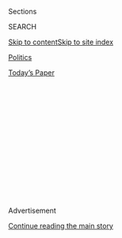 <div id="app">

<div>

<div>

<div>

<div class="NYTAppHideMasthead css-1q2w90k e1suatyy0">

<div class="section css-ui9rw0 e1suatyy2">

<div class="css-eph4ug er09x8g0">

<div class="css-6n7j50">

</div>

<span class="css-1dv1kvn">Sections</span>

<div class="css-10488qs">

<span class="css-1dv1kvn">SEARCH</span>

</div>

[Skip to content](#site-content)[Skip to site
index](#site-index)

</div>

<div id="masthead-section-label" class="css-1wr3we4 eaxe0e00">

[Politics](https://www.nytimes.com/section/politics)

</div>

<div class="css-10698na e1huz5gh0">

</div>

</div>

<div id="masthead-bar-one" class="section hasLinks css-15hmgas e1csuq9d3">

<div class="css-uqyvli e1csuq9d0">

</div>

<div class="css-1uqjmks e1csuq9d1">

</div>

<div class="css-9e9ivx">

[](https://myaccount.nytimes.com/auth/login?response_type=cookie&client_id=vi)

</div>

<div class="css-1bvtpon e1csuq9d2">

[Today’s
Paper](https://www.nytimes.com/section/todayspaper)

</div>

</div>

</div>

</div>

<div data-aria-hidden="false">

<div id="site-content" data-role="main">

<div>

<div class="css-1aor85t" style="opacity:0.000000001;z-index:-1;visibility:hidden">

<div class="css-1hqnpie">

<div class="css-epjblv">

<span class="css-17xtcya">[Politics](/section/politics)</span><span class="css-x15j1o">|</span><span class="css-fwqvlz">Three
Marines, Now Focus of Russian Bounties Investigation, Show the Costs of
an Endless
War</span>

</div>

<div class="css-k008qs">

<div class="css-1iwv8en">

<span class="css-18z7m18"></span>

<div>

</div>

</div>

<span class="css-1n6z4y">https://nyti.ms/2CzsFsR</span>

<div class="css-1705lsu">

<div class="css-4xjgmj">

<div class="css-4skfbu" data-role="toolbar" data-aria-label="Social Media Share buttons, Save button, and Comments Panel with current comment count" data-testid="share-tools">

  - 
  - 
  - 
  - 
    
    <div class="css-6n7j50">
    
    </div>

  - 

</div>

</div>

</div>

</div>

</div>

</div>

<div id="NYT_TOP_BANNER_REGION" class="css-13pd83m">

</div>

<div id="top-wrapper" class="css-1sy8kpn">

<div id="top-slug" class="css-l9onyx">

Advertisement

</div>

[Continue reading the main
story](#after-top)

<div class="ad top-wrapper" style="text-align:center;height:100%;display:block;min-height:250px">

<div id="top" class="place-ad" data-position="top" data-size-key="top">

</div>

</div>

<div id="after-top">

</div>

</div>

<div>

<div id="sponsor-wrapper" class="css-1hyfx7x">

<div id="sponsor-slug" class="css-19vbshk">

Supported by

</div>

[Continue reading the main
story](#after-sponsor)

<div id="sponsor" class="ad sponsor-wrapper" style="text-align:center;height:100%;display:block">

</div>

<div id="after-sponsor">

</div>

</div>

<div class="css-186x18t">

</div>

<div class="css-1vkm6nb ehdk2mb0">

# Three Marines, Now Focus of Russian Bounties Investigation, Show the Costs of an Endless War

</div>

The U.S. mission in Afghanistan is now described as training, advising
and assisting Afghan troops. But American forces are still patrolling
areas that are as deadly as they were in 2001.

<div class="css-79elbk" data-testid="photoviewer-wrapper">

<div class="css-z3e15g" data-testid="photoviewer-wrapper-hidden">

</div>

<div class="css-1a48zt4 ehw59r15" data-testid="photoviewer-children">

![<span class="css-16f3y1r e13ogyst0" data-aria-hidden="true">Marines
transferring the remains of Staff Sgt. Christopher K.A. Slutman, who was
killed in Afghanistan, last year at Dover Air Force Base in
Delaware.</span><span class="css-cnj6d5 e1z0qqy90" itemprop="copyrightHolder"><span class="css-1ly73wi e1tej78p0">Credit...</span><span><span>Patrick
Semansky/Associated
Press</span></span></span>](https://static01.nyt.com/images/2020/07/10/us/politics/00dc-marines1/00dc-marines1-articleLarge-v2.jpg?quality=75&auto=webp&disable=upscale)

</div>

</div>

<div class="css-18e8msd">

<div class="css-vp77d3 epjyd6m0">

<div class="css-1baulvz">

By [<span class="css-1baulvz" itemprop="name">Helene
Cooper</span>](https://www.nytimes.com/by/helene-cooper),
[<span class="css-1baulvz" itemprop="name">Jennifer
Steinhauer</span>](https://www.nytimes.com/by/jennifer-steinhauer),
[<span class="css-1baulvz" itemprop="name">Thomas
Gibbons-Neff</span>](https://www.nytimes.com/by/thomas-gibbons-neff) and
[<span class="css-1baulvz last-byline" itemprop="name">Eric
Schmitt</span>](https://www.nytimes.com/by/eric-schmitt)

</div>

</div>

  - 
    
    <div class="css-ld3wwf e16638kd2">
    
    Published July 14, 2020Updated July 29,
    2020
    
    </div>

  - 
    
    <div class="css-4xjgmj">
    
    <div class="css-pvvomx" data-role="toolbar" data-aria-label="Social Media Share buttons, Save button, and Comments Panel with current comment count" data-testid="share-tools">
    
      - 
      - 
      - 
      - 
        
        <div class="css-6n7j50">
        
        </div>
    
      - 
    
    </div>
    
    </div>

</div>

</div>

<div class="section meteredContent css-1r7ky0e" name="articleBody" itemprop="articleBody">

<div class="css-1fanzo5 StoryBodyCompanionColumn">

<div class="css-53u6y8">

The American military convoy was almost back to Bagram Air Base in
Afghanistan when a vehicle, laden with explosives, careened into it and
detonated.

The powerful blast blew up a heavily armored troop carrier, engulfing it
in flames. Marines poured out of the other vehicles in the convoy as
they battled desperately to save the occupants of the burning carrier,
including a Marine reservist — a New York City firefighter — who had
once rescued a woman from a burning high-rise apartment.

But all of the American ingenuity that had gone into armoring military
vehicles was not enough to stave off the horrendous damage caused by the
blast in April 2019. The firefighter, Staff Sgt. Christopher K.A.
Slutman, 43, did not beat the fire this time. Two other Marines, also
reservists, were also killed, casualties of a two-decade war that has
relentlessly continued to exact its toll on American troops.

Now those three Marines are at the center of the latest iteration of the
continuing saga of President Trump and Russia.

</div>

</div>

<div class="css-1fanzo5 StoryBodyCompanionColumn">

<div class="css-53u6y8">

American intelligence agencies are investigating whether that car bomb
was detonated at the behest of a [Russian military agency paying
bounties to Afghan
militia](https://www.nytimes.com/2020/06/26/us/politics/russia-afghanistan-bounties.html?searchResultPosition=1)
groups for killing American troops. Such a possibility, if true, would
be a staggering repudiation of Mr. Trump’s yearslong embrace of
President Vladimir V. Putin of Russia. Thus far, there is no conclusive
evidence linking the deaths to any kind of Russian bounty.

Perhaps even more significant is that it has taken the debate over
possible [Russian
bounties](https://www.nytimes.com/2020/07/29/us/politics/trump-putin-bounties.html)
to bring what happened to Sergeant Slutman and the two other Marines —
Sgt. Robert A. Hendriks, 25, and Staff Sgt. Benjamin S. Hines, 31 — to
the forefront of American consciousness.

Eighteen years of war have left most Americans largely oblivious to the
troops still deploying to Afghanistan. They are still suiting up in
camouflage, still saying goodbye to loved ones and still boarding
flights from Fayetteville, N.C., to Newark to Frankfurt to Kuwait to
Kabul before the final few miles to Bagram.

The mission of the American endeavor in Afghanistan has changed from a
war on terrorism to one meant to “train, advise and assist” Afghan
troops. But American forces are still going on patrols in remote areas
of the country. The mountain ridges, village roads and poppy fields are
as deadly as they were in 2001.

</div>

</div>

<div class="css-1fanzo5 StoryBodyCompanionColumn">

<div class="css-53u6y8">

Americans are still fighting, and they are still dying. In 2019, the
three Marines were among 22 Americans lost in a long-forgotten war.

</div>

</div>

<div class="css-79elbk" data-testid="photoviewer-wrapper">

<div class="css-z3e15g" data-testid="photoviewer-wrapper-hidden">

</div>

<div class="css-1a48zt4 ehw59r15" data-testid="photoviewer-children">

![<span class="css-16f3y1r e13ogyst0" data-aria-hidden="true">Afghan
security forces at the site of the car bomb attack near Bagram Air Base
on April 9,
2019.</span><span class="css-cnj6d5 e1z0qqy90" itemprop="copyrightHolder"><span class="css-1ly73wi e1tej78p0">Credit...</span><span>Rahmat
Gul/Associated
Press</span></span>](https://static01.nyt.com/images/2020/07/10/us/politics/00dc-marines2/merlin_153255333_efd33248-a671-4734-a3cd-c1c4b4fd7e02-articleLarge.jpg?quality=75&auto=webp&disable=upscale)

</div>

</div>

<div class="css-1fanzo5 StoryBodyCompanionColumn">

<div class="css-53u6y8">

Interviews with family, friends, service members and military officials
paint an all-too-familiar story of the three: young men who, after the
Sept. 11, 2001, attacks, sought to serve their country.

They were everyone’s neighbors, and they came from hometowns in the
Mid-Atlantic and the Northeast. Sergeant Hines was a “Star Wars” buff.
Sergeant Slutman doted on his three daughters. Sergeant Hendriks played
lacrosse, was a unionized construction worker and led the way for his
brother to join the Marines as well.

They died two weeks before their unit was scheduled to go home — and
while American and Taliban negotiators wrestled over details of a
proposed peace deal.

For those who loved them, the deaths of the three were excruciating.
Recalling the details again, a little more than a year later, is like
experiencing it twice, friends and family members said.

The cascade of news articles that followed the disclosure of
intelligence reports regarding the Russian bounties has been like
“pouring salt on the wound,” said Jason Rina, a friend of Sergeant
Slutman’s, who spent five years working with him at the Cross Bronx
Expressway, the name of their New York firehouse.

Erik Hendriks, Sergeant Hendriks’s father, had largely avoided the news
in the past year, but he said the Russian bounty story scraped his pain
raw. “If it does come out as true,” he said in an interview, “obviously
the heartache would be terrible.”

</div>

</div>

<div class="css-1fanzo5 StoryBodyCompanionColumn">

<div class="css-53u6y8">

## Their Deployment Begins

The three Marines arrived in Afghanistan in October 2018 to find a home
base that existed under frequent rocket attack. Bagram Air Base, about
25 miles north of Kabul, the capital, is a huge complex that has served
as a command center for the American-led NATO mission in Afghanistan for
almost as long as there has been an American-led NATO mission in
Afghanistan.

Before that, the base was fought over by the Northern Alliance and the
Taliban during Afghanistan’s brutal civil war. Before that, it was home
to the Soviet Union’s 40th Army, the same base where the Kremlin first
positioned elite troops in the summer of 1979 as they prepared for their
own long war that ended in humiliation and defeat.

One of the first things that NATO troops did after the 2001 invasion was
to secure Bagram. By the time the Marines arrived, the base was home to
thousands of rotating NATO troops, civilian contractors and airmen.

There were office buildings, barracks and enormous dining facilities.
There was a Pizza Hut, a coffee cafe and a military shopping facility
with hair products and a chance to win a Harley-Davidson motorcycle
propped up in the entryway.

</div>

</div>

<div class="css-79elbk" data-testid="photoviewer-wrapper">

<div class="css-z3e15g" data-testid="photoviewer-wrapper-hidden">

</div>

<div class="css-1a48zt4 ehw59r15" data-testid="photoviewer-children">

<div class="css-1xdhyk6 erfvjey0">

<span class="css-1ly73wi e1tej78p0">Image</span>

<div class="css-zjzyr8">

<div data-testid="lazyimage-container" style="height:290px">

</div>

</div>

</div>

<span class="css-16f3y1r e13ogyst0" data-aria-hidden="true">Staff Sgt.
Benjamin S. Hines, second from left; Sergeant Slutman, rear center, in
sunglasses; and Sgt. Robert A. Hendriks, right, were killed last year in
a car bomb
attack.</span><span class="css-cnj6d5 e1z0qqy90" itemprop="copyrightHolder"><span class="css-1ly73wi e1tej78p0">Credit...</span><span>via
the Hendriks Family</span></span>

</div>

</div>

<div class="css-1fanzo5 StoryBodyCompanionColumn">

<div class="css-53u6y8">

But the commercial normalcy belies the fact that Bagram remains in a war
zone. Flak jackets are mandatory in some areas, and the sounds of
rockets and shelling from Taliban and other insurgents are the
background music of the airfield, almost as common as the planes taking
off and landing. Multiple suicide bombers have killed dozens of people
both outside and inside the base over the years. The near constancy of
the attacks at Bagram make them seem almost routine, according to
soldiers and Marines who deploy there.

The three Marine reservists were to go on patrols alongside troops from
the former Soviet republic of Georgia. By all accounts, it was a quiet
six-month deployment.

</div>

</div>

<div class="css-1fanzo5 StoryBodyCompanionColumn">

<div class="css-53u6y8">

Sergeant Hendriks, a tall, mustachioed turret gunner, was frequently
spotted on base lifting weights in his fatigues and olive T-shirt with
the words “All It Takes Is All You Got” on the back. He needed to keep
in shape. Getting in and out of the armored vehicles involved a lot of
contortions because of his height.

He grew up in Locust Valley, N.Y., and was beguiled from an early age by
the idea of military service. A beloved uncle and grandfather were
veterans, and when one of his best friends joined the Marines, he
decided to follow, his father said.

“He came to me in high school in his senior year and asked me to go sign
for him,” Mr. Hendriks said. “I said: ‘Robbie think about it. You don’t
know if you want to have a girlfriend, you don’t know about your
future.’”

But his son, stern and straightforward, liked the steady and reliable
nature of the military and thought it was a good fit for his orderly
personality. “He was a perfectionist,” his father recalled. “He knew
details. If you gave him a pencil and said, ‘Here, put this somewhere,’
he could find it two years later. If you told Robbie, ‘Do this for the
next 10 hours,’ he would do it.”

After graduating in 2012 from Locust Valley High School, Sergeant
Hendriks joined the Marine Corps Reserves, assigned to the Site Support
Second Battalion, 25th Marine Regiment, in Garden City, N.Y. He was only
17. The next year, his younger brother Joseph Hendriks followed
suit.

</div>

</div>

<div class="css-79elbk" data-testid="photoviewer-wrapper">

<div class="css-z3e15g" data-testid="photoviewer-wrapper-hidden">

</div>

<div class="css-1a48zt4 ehw59r15" data-testid="photoviewer-children">

<div class="css-1xdhyk6 erfvjey0">

<span class="css-1ly73wi e1tej78p0">Image</span>

<div class="css-zjzyr8">

<div data-testid="lazyimage-container" style="height:257.77777777777777px">

</div>

</div>

</div>

<span class="css-16f3y1r e13ogyst0" data-aria-hidden="true">President
Trump and President Ashraf Ghani of Afghanistan speaking to troops in
November at Bagram Air Base. The base is home to thousands of rotating
NATO troops, civilian contractors and
airmen.</span><span class="css-cnj6d5 e1z0qqy90" itemprop="copyrightHolder"><span class="css-1ly73wi e1tej78p0">Credit...</span><span>Erin
Schaff/The New York Times</span></span>

</div>

</div>

<div class="css-1fanzo5 StoryBodyCompanionColumn">

<div class="css-53u6y8">

Sergeant Hines, a former football player who was engaged to be married,
had always been enthusiastic about physical training, said Lt. Col. Joe
Innerst, a retired Marine who started an R.O.T.C. program in the
Dallastown Area School District in Pennsylvania when Sergeant Hines was
a high school senior.

</div>

</div>

<div class="css-1fanzo5 StoryBodyCompanionColumn">

<div class="css-53u6y8">

He loved to rewatch “Star Wars” movies, his friends said, and considered
the series the ideal representation of good versus evil. He also was
notoriously late, operating on what his family and friends jokingly
referred to as “Ben Time.” He was close friends with the third Marine,
Sergeant Slutman, despite their 12-year age difference. He joined other
Marines who jokingly called Sergeant Slutman “Old Man,” friends said.

Sergeant Slutman, who had been a Marine for 14 years by the time he was
deployed at Bagram, arrived at the airfield already well tested and
respected after years of fighting fires across New York City. He had
received medals for bravery in 2014 after rescuing an unconscious woman
from a burning building in the South Bronx. He was constantly
challenging other Marines who called him old to try to keep up with him,
his friends said. But above all, they said, he adored his three
daughters.

## Attack on Their Convoy

That October, a car bomb exploded near a Czech convoy outside Bagram,
wounding five Czech troops. But Thanksgiving and Christmas came and went
uneventfully for the Marines. In February, the new acting defense
secretary, Patrick M. Shanahan, showed up in an all-black outfit,
prompting the American news media to call him “Dr. Evil.”

A month later, Sergeant Hendriks celebrated his 25th birthday.

The three Marines and the rest of their unit were going out almost
daily. Sleep, eat, patrol. The routine has been repeated many thousands
of times by 775,000 American troops in Afghanistan for more than 18
years. Sometimes the Marines were on foot, and sometimes they were in
convoys as they patrolled the Bagram perimeter.

The Marines knew that every time they left the airfield, their chances
of getting hit by an improvised roadside explosive or a car bomb went up
exponentially. The road between Kabul and Bagram was especially
dangerous, which is why visiting American dignitaries took helicopters
between the locations.

On April 8 — less than two weeks before the Marines were due to return
to the United States — the three set out on another patrol. Sergeants
Slutman, Hendriks and Hines were in the same vehicle.

Just before 4 p.m., as the convoy was approaching an intersection near
Bagram, a vehicle slammed into the three Marines’ personnel carrier and
detonated. The Taliban quickly claimed
responsibility.

</div>

</div>

<div class="css-79elbk" data-testid="photoviewer-wrapper">

<div class="css-z3e15g" data-testid="photoviewer-wrapper-hidden">

</div>

<div class="css-1a48zt4 ehw59r15" data-testid="photoviewer-children">

<div class="css-1xdhyk6 erfvjey0">

<span class="css-1ly73wi e1tej78p0">Image</span>

<div class="css-zjzyr8">

<div data-testid="lazyimage-container" style="height:257.77777777777777px">

</div>

</div>

</div>

<span class="css-16f3y1r e13ogyst0" data-aria-hidden="true">Sergeant
Slutman’s wife, Shannon, and their daughters at his funeral in New
York.</span><span class="css-cnj6d5 e1z0qqy90" itemprop="copyrightHolder"><span class="css-1ly73wi e1tej78p0">Credit...</span><span>Benjamin
Norman for The New York Times</span></span>

</div>

</div>

<div class="css-1fanzo5 StoryBodyCompanionColumn">

<div class="css-53u6y8">

That night, 7,000 miles away in York, Pa., two Marines in dress uniform
arrived on the doorstep of Fletcher Slutman, Sergeant Slutman’s father.
“Would you like to invite your wife in?” one asked him, after they had
settled around the kitchen table. Mr. Slutman shook his head no.

But the Marine nodded his head yes.

Three nights later, on Thursday, April 11, a military plane landed at
Dover Air Force Base in Delaware with the remains of the three Marines.

Sergeant Hendriks’s brother Joseph, who had followed his sibling into
the Marines and later followed him on a deployment to Afghanistan,
accompanied the remains of his brother, who was promoted posthumously to
sergeant, back to Dover.

Thirteen days after that, on April 24, friends and family of Sergeant
Hines gathered for a memorial service. They talked “Star Wars.” Then
they played an excerpt from “The Imperial March,” the horn-heavy theme
made famous as an anthem to Darth Vader.

It was beloved by Sergeant Hines, his friends said.

The investigation into the deaths of the three Marines continues.
Although Mr. Trump has dismissed the suspected Russian payments as “fake
news,” Congress has begun hearings into the matter. Gen. Mark A. Milley,
the chairman of the Joint Chiefs of Staff, said that while the
government so far lacks proof that any Russian bounties caused specific
military casualties, “we are still looking.”

“We’re not done,” General Milley [told a House
committee](https://www.nytimes.com/2020/07/09/us/politics/congress-russian-bounties.html)
last week. “We’re going to run this thing to ground.”

Sharon Otterman contributed reporting.

</div>

</div>

<div>

</div>

</div>

<div>

</div>

<div>

</div>

<div>

</div>

<div>

<div id="bottom-wrapper" class="css-1ede5it">

<div id="bottom-slug" class="css-l9onyx">

Advertisement

</div>

[Continue reading the main
story](#after-bottom)

<div id="bottom" class="ad bottom-wrapper" style="text-align:center;height:100%;display:block;min-height:90px">

</div>

<div id="after-bottom">

</div>

</div>

</div>

</div>

</div>

## Site Index

<div>

</div>

## Site Information Navigation

  - [© <span>2020</span> <span>The New York Times
    Company</span>](https://help.nytimes.com/hc/en-us/articles/115014792127-Copyright-notice)

<!-- end list -->

  - [NYTCo](https://www.nytco.com/)
  - [Contact
    Us](https://help.nytimes.com/hc/en-us/articles/115015385887-Contact-Us)
  - [Work with us](https://www.nytco.com/careers/)
  - [Advertise](https://nytmediakit.com/)
  - [T Brand Studio](http://www.tbrandstudio.com/)
  - [Your Ad
    Choices](https://www.nytimes.com/privacy/cookie-policy#how-do-i-manage-trackers)
  - [Privacy](https://www.nytimes.com/privacy)
  - [Terms of
    Service](https://help.nytimes.com/hc/en-us/articles/115014893428-Terms-of-service)
  - [Terms of
    Sale](https://help.nytimes.com/hc/en-us/articles/115014893968-Terms-of-sale)
  - [Site
    Map](https://spiderbites.nytimes.com)
  - [Help](https://help.nytimes.com/hc/en-us)
  - [Subscriptions](https://www.nytimes.com/subscription?campaignId=37WXW)

</div>

</div>

</div>

</div>
